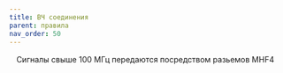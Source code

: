 ```yaml
---
title: ВЧ соединения
parent: правила
nav_order: 50
---
```


ㅤСигналы свыше 100 МГц передаются посредством разьемов MHF4

